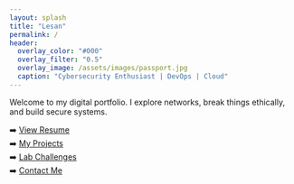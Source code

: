 ```yaml
---
layout: splash
title: "Lesan"
permalink: /
header:
  overlay_color: "#000"
  overlay_filter: "0.5"
  overlay_image: /assets/images/passport.jpg
  caption: "Cybersecurity Enthusiast | DevOps | Cloud"
---
```


Welcome to my digital portfolio. I explore networks, break things ethically, and build secure systems.

➡️ [View Resume](resume)  
➡️ [My Projects](projects)  
➡️ [Lab Challenges](labs)  
➡️ [Contact Me](contact)
